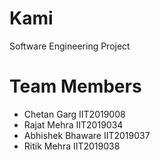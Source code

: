 # Kami
Software Engineering Project 
<h1>Team Members</h1>
<ul>
<li>Chetan Garg IIT2019008</li>
<li>Rajat Mehra IIT2019034</li>
<li>Abhishek Bhaware IIT2019037</li>
<li>Ritik Mehra IIT2019038</li>
</ul>
